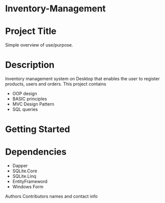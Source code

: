 # Inventory-Management



# Project Title
Simple overview of use/purpose.

# Description
Inventory management system on Desktop that enables the user to register products, users and orders. This project contains
* OOP design
* BASIC principles
* MVC Design Pattern
* SQL queries


# Getting Started
# Dependencies
* Dapper
* SQLite.Core
* SQLite.Linq
* EntityFrameword
* Windows Form

Authors
Contributors names and contact info

